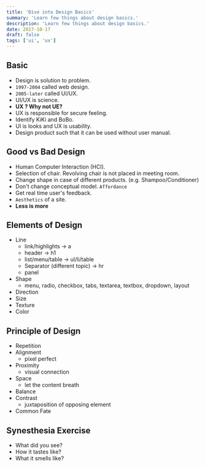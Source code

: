 ```yaml
---
title: 'Dive into Design Basics'
summary: 'Learn few things about design basics.'
description: 'Learn few things about design basics.'
date: 2017-10-17
draft: false
tags: ['ui', 'ux']
---
```


## Basic

- Design is solution to problem.
- `1997-2004` called web design.
- `2005-later` called UI/UX.
- UI/UX is science.
- **UX ? Why not UE?**
- UX is responsible for secure feeling.
- Identify KiKi and BoBo.
- UI is looks and UX is usability.
- Design product such that it can be used without user manual.

## Good vs Bad Design

- Human Computer Interaction (HCI).
- Selection of chair. Revolving chair is not placed in meeting room.
- Change shape in case of different products. (e.g. Shampoo/Conditioner)
- Don't change conceptual model. `Affordance`
- Get real time user's feedback.
- `Aesthetics` of a site.
- **Less is more**

## Elements of Design

- Line
  - link/highlights -> a
  - header -> h1
  - list/menu/table -> ul/li/table
  - Separator (different topic) -> hr
  - panel
- Shape
  - menu, radio, checkbox, tabs, textarea, textbox, dropdown, layout
- Direction
- Size
- Texture
- Color

## Principle of Design

- Repetition
- Alignment
  - pixel perfect
- Proximity
  - visual connection
- Space
  - let the content breath
- Balance
- Contrast
  - juxtaposition of opposing element
- Common Fate

## Synesthesia Exercise

- What did you see?
- How it tastes like?
- What it smells like?
